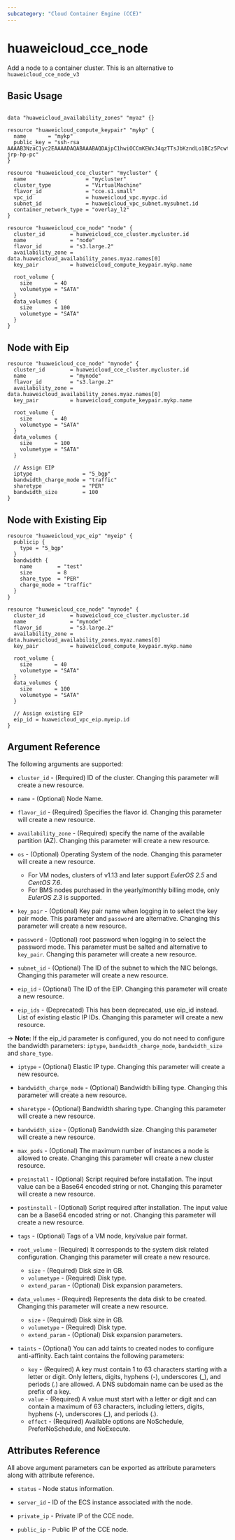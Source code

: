 ```yaml
---
subcategory: "Cloud Container Engine (CCE)"
---
```


# huaweicloud\_cce\_node
Add a node to a container cluster.
This is an alternative to `huaweicloud_cce_node_v3`

## Basic Usage

```hcl

data "huaweicloud_availability_zones" "myaz" {}

resource "huaweicloud_compute_keypair" "mykp" {
  name       = "mykp"
  public_key = "ssh-rsa AAAAB3NzaC1yc2EAAAADAQABAAABAQDAjpC1hwiOCCmKEWxJ4qzTTsJbKzndLo1BCz5PcwtUnflmU+gHJtWMZKpuEGVi29h0A/+ydKek1O18k10Ff+4tyFjiHDQAT9+OfgWf7+b1yK+qDip3X1C0UPMbwHlTfSGWLGZquwhvEFx9k3h/M+VtMvwR1lJ9LUyTAImnNjWG7TAIPmui30HvM2UiFEmqkr4ijq45MyX2+fLIePLRIFuu1p4whjHAQYufqyno3BS48icQb4p6iVEZPo4AE2o9oIyQvj2mx4dk5Y8CgSETOZTYDOR3rU2fZTRDRgPJDH9FWvQjF5tA0p3d9CoWWd2s6GKKbfoUIi8R/Db1BSPJwkqB jrp-hp-pc"
}

resource "huaweicloud_cce_cluster" "mycluster" {
  name                   = "mycluster"
  cluster_type           = "VirtualMachine"
  flavor_id              = "cce.s1.small"
  vpc_id                 = huaweicloud_vpc.myvpc.id
  subnet_id              = huaweicloud_vpc_subnet.mysubnet.id
  container_network_type = "overlay_l2"
}

resource "huaweicloud_cce_node" "node" {
  cluster_id        = huaweicloud_cce_cluster.mycluster.id
  name              = "node"
  flavor_id         = "s3.large.2"
  availability_zone = data.huaweicloud_availability_zones.myaz.names[0]
  key_pair          = huaweicloud_compute_keypair.mykp.name

  root_volume {
    size       = 40
    volumetype = "SATA"
  }
  data_volumes {
    size       = 100
    volumetype = "SATA"
  }
}
```

## Node with Eip

```hcl
resource "huaweicloud_cce_node" "mynode" {
  cluster_id        = huaweicloud_cce_cluster.mycluster.id
  name              = "mynode"
  flavor_id         = "s3.large.2"
  availability_zone = data.huaweicloud_availability_zones.myaz.names[0]
  key_pair          = huaweicloud_compute_keypair.mykp.name

  root_volume {
    size       = 40
    volumetype = "SATA"
  }
  data_volumes {
    size       = 100
    volumetype = "SATA"
  }

  // Assign EIP
  iptype                = "5_bgp"
  bandwidth_charge_mode = "traffic"
  sharetype             = "PER"
  bandwidth_size        = 100
}
```

## Node with Existing Eip

```hcl
resource "huaweicloud_vpc_eip" "myeip" {
  publicip {
    type = "5_bgp"
  }
  bandwidth {
    name        = "test"
    size        = 8
    share_type  = "PER"
    charge_mode = "traffic"
  }
}

resource "huaweicloud_cce_node" "mynode" {
  cluster_id        = huaweicloud_cce_cluster.mycluster.id
  name              = "mynode"
  flavor_id         = "s3.large.2"
  availability_zone = data.huaweicloud_availability_zones.myaz.names[0]
  key_pair          = huaweicloud_compute_keypair.mykp.name

  root_volume {
    size       = 40
    volumetype = "SATA"
  }
  data_volumes {
    size       = 100
    volumetype = "SATA"
  }

  // Assign existing EIP
  eip_id = huaweicloud_vpc_eip.myeip.id
}
```

## Argument Reference
The following arguments are supported:

* `cluster_id` - (Required) ID of the cluster. Changing this parameter will create a new resource.

* `name` - (Optional) Node Name.

* `flavor_id` - (Required) Specifies the flavor id. Changing this parameter will create a new resource.

* `availability_zone` - (Required) specify the name of the available partition (AZ). Changing this parameter will create a new resource.

* `os` - (Optional) Operating System of the node. Changing this parameter will create a new resource.
    - For VM nodes, clusters of v1.13 and later support *EulerOS 2.5* and *CentOS 7.6*.
    - For BMS nodes purchased in the yearly/monthly billing mode, only *EulerOS 2.3* is supported.

* `key_pair` - (Optional) Key pair name when logging in to select the key pair mode. This parameter and `password` are alternative.
    Changing this parameter will create a new resource.

* `password` - (Optional) root password when logging in to select the password mode. This parameter must be salted and alternative to `key_pair`.
    Changing this parameter will create a new resource.

* `subnet_id` - (Optional) The ID of the subnet to which the NIC belongs. Changing this parameter will create a new resource.

* `eip_id` - (Optional) The ID of the EIP. Changing this parameter will create a new resource.

* `eip_ids` - (Deprecated) This has been deprecated, use eip_id instead. List of existing elastic IP IDs.
    Changing this parameter will create a new resource.

-> **Note:** If the eip_id parameter is configured, you do not need to configure the bandwidth parameters:
  `iptype`, `bandwidth_charge_mode`, `bandwidth_size` and `share_type`.

* `iptype` - (Optional) Elastic IP type. Changing this parameter will create a new resource.

* `bandwidth_charge_mode` - (Optional) Bandwidth billing type. Changing this parameter will create a new resource.

* `sharetype` - (Optional) Bandwidth sharing type. Changing this parameter will create a new resource.

* `bandwidth_size` - (Optional) Bandwidth size. Changing this parameter will create a new resource.

* `max_pods` - (Optional) The maximum number of instances a node is allowed to create. Changing this parameter will create a new cluster resource.

* `preinstall` - (Optional) Script required before installation. The input value can be a Base64 encoded string or not.
    Changing this parameter will create a new resource.

* `postinstall` - (Optional) Script required after installation. The input value can be a Base64 encoded string or not.
   Changing this parameter will create a new resource.

* `tags` - (Optional) Tags of a VM node, key/value pair format.

* `root_volume` - (Required) It corresponds to the system disk related configuration. Changing this parameter will create a new resource.

  * `size` - (Required) Disk size in GB.
  * `volumetype` - (Required) Disk type.
  * `extend_param` - (Optional) Disk expansion parameters.

* `data_volumes` - (Required) Represents the data disk to be created. Changing this parameter will create a new resource.

  * `size` - (Required) Disk size in GB.
  * `volumetype` - (Required) Disk type.
  * `extend_param` - (Optional) Disk expansion parameters.

* `taints` - (Optional) You can add taints to created nodes to configure anti-affinity. Each taint contains the following parameters:

  * `key` - (Required) A key must contain 1 to 63 characters starting with a letter or digit. Only letters, digits, hyphens (-),
    underscores (_), and periods (.) are allowed. A DNS subdomain name can be used as the prefix of a key.
  * `value` - (Required) A value must start with a letter or digit and can contain a maximum of 63 characters, including letters,
    digits, hyphens (-), underscores (_), and periods (.).
  * `effect` - (Required) Available options are NoSchedule, PreferNoSchedule, and NoExecute.

## Attributes Reference

All above argument parameters can be exported as attribute parameters along with attribute reference.

 * `status` -  Node status information.

 * `server_id` - ID of the ECS instance associated with the node.

 * `private_ip` - Private IP of the CCE node.

 * `public_ip` - Public IP of the CCE node.
